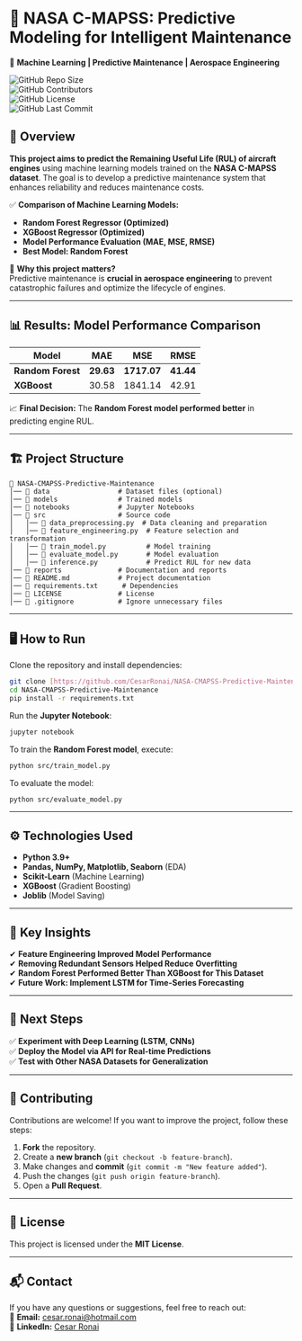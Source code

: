 # 🚀 NASA C-MAPSS: Predictive Modeling for Intelligent Maintenance  
🔬 **Machine Learning | Predictive Maintenance | Aerospace Engineering**

![GitHub Repo Size](https://img.shields.io/github/repo-size/seu-usuario/NASA-CMAPSS-Predictive-Maintenance?color=blue)  
![GitHub Contributors](https://img.shields.io/github/contributors/seu-usuario/NASA-CMAPSS-Predictive-Maintenance)  
![GitHub License](https://img.shields.io/github/license/seu-usuario/NASA-CMAPSS-Predictive-Maintenance)  
![GitHub Last Commit](https://img.shields.io/github/last-commit/seu-usuario/NASA-CMAPSS-Predictive-Maintenance)  

## 📌 Overview  
**This project aims to predict the Remaining Useful Life (RUL) of aircraft engines** using machine learning models trained on the **NASA C-MAPSS dataset**. The goal is to develop a predictive maintenance system that enhances reliability and reduces maintenance costs.  

✅ **Comparison of Machine Learning Models:**  
- **Random Forest Regressor (Optimized)**  
- **XGBoost Regressor (Optimized)**  
- **Model Performance Evaluation (MAE, MSE, RMSE)**  
- **Best Model: Random Forest**  

🚀 **Why this project matters?**  
Predictive maintenance is **crucial in aerospace engineering** to prevent catastrophic failures and optimize the lifecycle of engines.  

---

## 📊 Results: Model Performance Comparison  
| **Model**        | **MAE** | **MSE** | **RMSE** |
|-----------------|--------|--------|--------|
| **Random Forest** | **29.63** | **1717.07** | **41.44** |
| **XGBoost**       | 30.58  | 1841.14 | 42.91 |

📈 **Final Decision:** The **Random Forest model performed better** in predicting engine RUL.  

---

## 🏗️ Project Structure  
```
📂 NASA-CMAPSS-Predictive-Maintenance
│── 📂 data                 # Dataset files (optional)
│── 📂 models               # Trained models
│── 📂 notebooks            # Jupyter Notebooks
│── 📂 src                  # Source code
│   │── 📜 data_preprocessing.py  # Data cleaning and preparation
│   │── 📜 feature_engineering.py  # Feature selection and transformation
│   │── 📜 train_model.py          # Model training
│   │── 📜 evaluate_model.py       # Model evaluation
│   │── 📜 inference.py            # Predict RUL for new data
│── 📂 reports              # Documentation and reports
│── 📜 README.md            # Project documentation
│── 📜 requirements.txt      # Dependencies
│── 📜 LICENSE              # License
│── 📜 .gitignore           # Ignore unnecessary files
```

---

## 🖥️ How to Run  
Clone the repository and install dependencies:  
```bash
git clone [https://github.com/CesarRonai/NASA-CMAPSS-Predictive-Maintenance.git]
cd NASA-CMAPSS-Predictive-Maintenance
pip install -r requirements.txt
```

Run the **Jupyter Notebook**:  
```bash
jupyter notebook
```

To train the **Random Forest model**, execute:
```bash
python src/train_model.py
```

To evaluate the model:
```bash
python src/evaluate_model.py
```

---

## ⚙️ Technologies Used  
- **Python 3.9+**  
- **Pandas, NumPy, Matplotlib, Seaborn** (EDA)  
- **Scikit-Learn** (Machine Learning)  
- **XGBoost** (Gradient Boosting)  
- **Joblib** (Model Saving)  

---

## 📌 Key Insights  
✔ **Feature Engineering Improved Model Performance**  
✔ **Removing Redundant Sensors Helped Reduce Overfitting**  
✔ **Random Forest Performed Better Than XGBoost for This Dataset**  
✔ **Future Work: Implement LSTM for Time-Series Forecasting**  

---

## 🔮 Next Steps  
✅ **Experiment with Deep Learning (LSTM, CNNs)**  
✅ **Deploy the Model via API for Real-time Predictions**  
✅ **Test with Other NASA Datasets for Generalization**  

---

## 🤝 Contributing  
Contributions are welcome! If you want to improve the project, follow these steps:  
1. **Fork** the repository.  
2. Create a **new branch** (`git checkout -b feature-branch`).  
3. Make changes and **commit** (`git commit -m "New feature added"`).  
4. Push the changes (`git push origin feature-branch`).  
5. Open a **Pull Request**.  

---

## 📜 License  
This project is licensed under the **MIT License**.  

---

## 📬 Contact  
If you have any questions or suggestions, feel free to reach out:  
📧 **Email:** cesar.ronai@hotmail.com  
🔗 **LinkedIn:** [Cesar Ronai](https://linkedin.com/in/cesar-ronai)  
